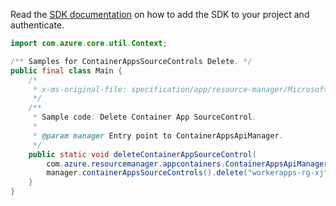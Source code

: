 Read the [SDK documentation](https://github.com/Azure/azure-sdk-for-java/blob/azure-resourcemanager-appcontainers_1.0.0-beta.1/sdk/appcontainers/azure-resourcemanager-appcontainers/README.md) on how to add the SDK to your project and authenticate.

```java
import com.azure.core.util.Context;

/** Samples for ContainerAppsSourceControls Delete. */
public final class Main {
    /*
     * x-ms-original-file: specification/app/resource-manager/Microsoft.App/preview/2022-01-01-preview/examples/SourceControls_Delete.json
     */
    /**
     * Sample code: Delete Container App SourceControl.
     *
     * @param manager Entry point to ContainerAppsApiManager.
     */
    public static void deleteContainerAppSourceControl(
        com.azure.resourcemanager.appcontainers.ContainerAppsApiManager manager) {
        manager.containerAppsSourceControls().delete("workerapps-rg-xj", "testcanadacentral", "current", Context.NONE);
    }
}
```
